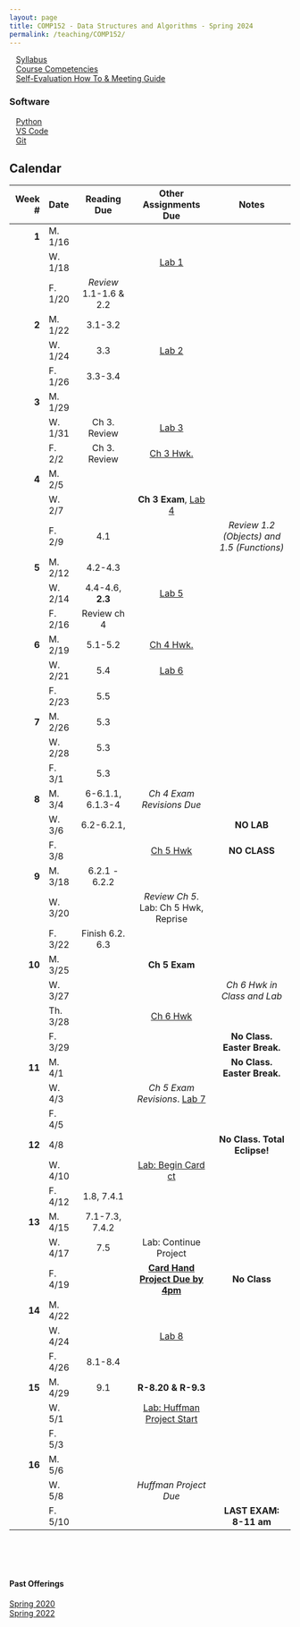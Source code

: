 ```yaml
---
layout: page
title: COMP152 - Data Structures and Algorithms - Spring 2024
permalink: /teaching/COMP152/
---
```


&nbsp;&nbsp;&nbsp;[Syllabus](/teaching/COMP152/sp24/comp152-syllabus.pdf)<br>
&nbsp;&nbsp;&nbsp;[Course Competencies](/teaching/COMP152/sp24/comp152-competencies.pdf)<br>
&nbsp;&nbsp;&nbsp;[Self-Evaluation How To & Meeting Guide](/teaching/ungrading/howto-portfolio)

### Software 

&nbsp;&nbsp;&nbsp;[Python](https://www.python.org/downloads/)<br>
&nbsp;&nbsp;&nbsp;[VS Code](https://code.visualstudio.com/download)<br>
&nbsp;&nbsp;&nbsp;[Git](https://git-scm.com/downloads)<br>

## Calendar

|Week \# | Date | Reading Due | Other Assignments Due | Notes |
| --: | :-- | :---: | :---: | :--: |
| **1** | M. 1/16 | | | |
| | W. 1/18 | | [Lab 1](/teaching/COMP152/sp24/labs/lab1) | |
| | F. 1/20 | *Review* 1.1-1.6 & 2.2 | | |
| **2** | M. 1/22 | 3.1-3.2 | |  |
| | W. 1/24 | 3.3 | [Lab 2](/teaching/COMP152/sp24/labs/lab2) | |
| | F. 1/26  | 3.3-3.4| | |
| **3** | M. 1/29 |  | |  |
| | W. 1/31 | Ch 3. Review | [Lab 3](/teaching/COMP152/sp24/labs/lab3) | | 
| | F. 2/2  | Ch 3. Review | [Ch 3 Hwk.](/teaching/COMP152/sp24/hwk/hwk1)| |
| **4** | M. 2/5 | |  |  |
| | W. 2/7 | | **Ch 3 Exam**, [Lab 4](/teaching/COMP152/sp24/labs/lab4)| |
| | F. 2/9  | 4.1 | | *Review 1.2 (Objects) and 1.5 (Functions)*|
| **5** | M. 2/12 | 4.2-4.3 |  |  |
| | W. 2/14 | 4.4-4.6, **2.3** | [Lab 5](/teaching/COMP152/sp24/labs/lab5) | |
| | F. 2/16  | Review ch 4 |  | |
| **6** | M. 2/19 | 5.1-5.2 | [Ch 4 Hwk.](/teaching/COMP152/sp24/hwk/hwk2)  |  |
| | W. 2/21 | 5.4 | [Lab 6](/teaching/COMP152/sp24/labs/lab6) | |
| | F. 2/23  | 5.5 | | |
| **7** | M. 2/26 | 5.3 | |  |
| | W. 2/28 | 5.3 | | |
| | F. 3/1  | 5.3 | | |
| **8** | M. 3/4 | 6-6.1.1, 6.1.3-4 | *Ch 4 Exam Revisions Due* |  |
| | W. 3/6 | 6.2-6.2.1,  | | **NO LAB** |
| | F. 3/8  | | [Ch 5 Hwk](/teaching/COMP152/sp24/hwk/hwk3) | **NO CLASS** |
| **9** | M. 3/18 | 6.2.1 - 6.2.2 |  |  |
| | W. 3/20 | | *Review Ch 5*. Lab: Ch 5 Hwk, Reprise | |
| | F. 3/22  | Finish 6.2. 6.3  |  |  |
| **10** | M. 3/25 |  | **Ch 5 Exam** |  |
| | W. 3/27 | | | *Ch 6 Hwk in Class and Lab* |
| | Th. 3/28 | | [Ch 6 Hwk](/teaching/COMP152/sp24/hwk/hwk4) | |  
| | F. 3/29  | | | **No Class. Easter Break.**  |
| **11** | M. 4/1 |  |  | **No Class. Easter Break.**  |
| | W. 4/3 | | *Ch 5 Exam Revisions*. [Lab 7](/teaching/COMP152/sp24/labs/lab7) | |
| | F. 4/5  | | |  |
| **12** | 4/8 |  |  | **No Class. Total Eclipse!**   |
| | W. 4/10 | | [Lab: Begin Card ct](/teaching/COMP152/sp24/projects/cardhand) | |
| | F. 4/12  | 1.8, 7.4.1 | |  |
| **13** | M. 4/15 | 7.1-7.3, 7.4.2  | | |
| | W. 4/17 | 7.5 | Lab: Continue Project | |
| | F. 4/19  | | **[Card Hand Project Due by 4pm](/teaching/COMP152/sp24/projects/cardhand)** | **No Class** |
| **14** | M. 4/22 |   | | |
| | W. 4/24 | | [Lab 8](/teaching/COMP152/sp24/labs/lab8) | |
| | F. 4/26  | 8.1-8.4 |  |  |
| **15** | M. 4/29 | 9.1 | **R-8.20 & R-9.3** | |
| | W. 5/1 |  | [Lab: Huffman Project Start](/teaching/COMP152/sp24/projects/huffman) | |
| | F. 5/3  | |  |  |
| **16** | M. 5/6 |  | | |
| | W. 5/8 |  | *Huffman Project Due*  |  |
| | F. 5/10  | | | **LAST EXAM: 8-11 am** |











<br><br><br>
#### Past Offerings

[Spring 2020](/teaching/COMP152/sp20/)<br>
[Spring 2022](/teaching/COMP152/sp22/)
